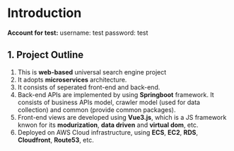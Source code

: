 # Introduction
**Account for test:**
username: test
password: test
## 1. Project Outline
1. This is **web-based** universal search engine project
2. It adopts **microservices** architecture.
3. It consists of seperated front-end and back-end.
4. Back-end APIs are implemented by using **Springboot** framework. It consists of business APIs model, crawler model (used for data collection) and common (provide common packages).
5. Front-end views are developed using **Vue3.js**, which is a JS framework knwon for its **modurization**, **data driven** and **virtual dom**, etc.
6. Deployed on AWS Cloud infrastructure, using **ECS**, **EC2**, **RDS**, **Cloudfront**, **Route53**, etc.
